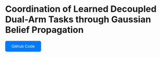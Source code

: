# **Coordination of Learned Decoupled Dual-Arm Tasks through Gaussian Belief Propagation**

<a href="https://adrianprados.github.io/GaussianBeliefPropagationDualArm/" target="_blank">
    <button style="background-color: #007BFF; color: white; padding: 10px 20px; border: none; border-radius: 5px; cursor: pointer;">
        Github Code
    </button>
</a>